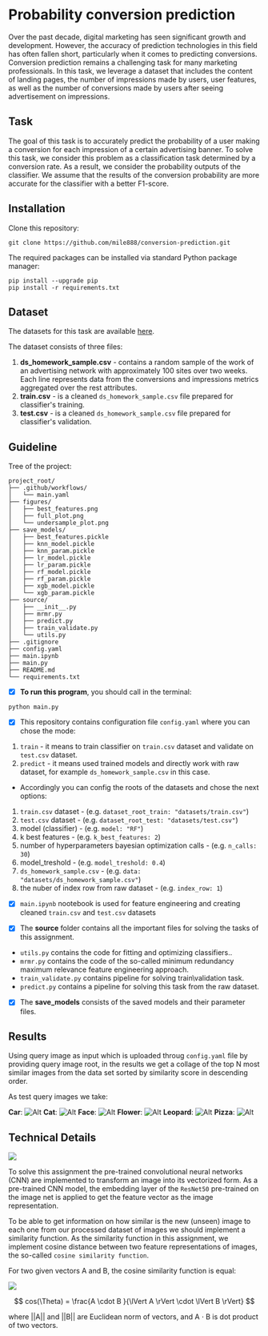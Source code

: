 # Probability conversion prediction
Over the past decade, digital marketing has seen significant growth and development. However, the accuracy of prediction technologies in this field has often fallen short, particularly when it comes to predicting conversions. Conversion prediction remains a challenging task for many marketing professionals. In this task, we leverage a dataset that includes the content of landing pages, the number of impressions made by users, user features, as well as the number of conversions made by users after seeing advertisement on impressions. 

## Task
The goal of this task is to accurately predict the probability of a user making a conversion for each impression of a certain advertising banner. To solve this task, we consider this problem as a classification task determined by a conversion rate. As a result, we consider the probability outputs of the classifier. We assume that the results of the conversion probability are more accurate for the classifier with a better F1-score. 

## Installation
Clone this repository:
```
git clone https://github.com/mile888/conversion-prediction.git
```
The required packages can be installed via standard Python package manager:
```
pip install --upgrade pip
pip install -r requirements.txt
```

## Dataset
The datasets for this task are available [here](https://drive.google.com/drive/folders/1eH5FLgAMjcMGdd8yHxjnO5IJOOZdJIuv).

The dataset consists of three files:
1. **ds_homework_sample.csv** - contains a random sample of the work of an advertising network with approximately 100 sites over two weeks. Each line represents data from the conversions and impressions metrics aggregated over the rest attributes. 
2. **train.csv** - is a cleaned `ds_homework_sample.csv` file prepared for classifier's training.
3. **test.csv** - is a cleaned `ds_homework_sample.csv` file prepared for classifier's validation.


## Guideline
Tree of the project:
```plaintext
project_root/
├── .github/workflows/ 
│   └── main.yaml
├── figures/
│   ├── best_features.png
│   ├── full_plot.png
│   └── undersample_plot.png  
├── save_models/
│   ├── best_features.pickle
│   ├── knn_model.pickle
│   ├── knn_param.pickle
│   ├── lr_model.pickle
│   ├── lr_param.pickle
│   ├── rf_model.pickle
│   ├── rf_param.pickle
│   ├── xgb_model.pickle
│   └── xgb_param.pickle
├── source/
│   ├── __init__.py
│   ├── mrmr.py
│   ├── predict.py
│   ├── train_validate.py
│   └── utils.py
├── .gitignore 
├── config.yaml
├── main.ipynb
├── main.py
├── README.md
└── requirements.txt
```
- [x] **To run this program**, you should call in the terminal:
```
python main.py
```
- [x] This repository contains configuration file `config.yaml` where you can 
chose the mode: 
1. `train` - it means to train classifier on `train.csv` dataset and validate on `test.csv` dataset.
2. `predict` - it means used trained models and directly work with raw dataset, for example `ds_homework_sample.csv` in this case.

- Accordingly you can config the roots of the datasets and chose the next options:
1. `train.csv` dataset - (e.g. `dataset_root_train: "datasets/train.csv"`)
2. `test.csv` dataset - (e.g. `dataset_root_test: "datasets/test.csv"`)
3. model (classifier) - (e.g. `model: "RF"`)
4. k best features - (e.g. `k_best_features: 2`)
5. number of hyperparameters bayesian optimization calls - (e.g. `n_calls: 30`)
6. model_treshold - (e.g. `model_treshold: 0.4`)
7. `ds_homework_sample.csv` - (e.g. `data: "datasets/ds_homework_sample.csv"`)
8. the nuber of index row from raw dataset - (e.g. `index_row: 1`)

- [x] `main.ipynb` nootebook is used for feature engineering and creating cleaned `train.csv` and `test.csv` datasets

- [x] The **source** folder contains all the important files for solving the tasks of this assignment.
- `utils.py` contains the code for fitting and optimizing classifiers..
- `mrmr.py` contains the code of the so-called minimum redundancy maximum relevance feature engineering approach.
- `train_validate.py` contains pipeline for solving train\validation task. 
- `predict.py` contains a pipeline for solving this task from the raw dataset.

- [x] The **save_models** consists of the saved models and their parameter files.







## Results
Using query image as input which is uploaded throug `config.yaml` file by providing query image root, in the results we get a collage of the top N most
similar images from the data set sorted by similarity score in descending order. 

As test query images we take:

**Car**:
![Alt](save_figures/car.jpg)
**Cat**:
![Alt](save_figures/cat.jpg)
**Face**:
![Alt](save_figures/face.jpg)
**Flower**:
![Alt](save_figures/flower.jpg)
**Leopard**:
![Alt](save_figures/leopard.jpg)
**Pizza**:
![Alt](save_figures/pizza.jpg)

## Technical Details
<img src="https://render.githubusercontent.com/render/math?math={}">

To solve this assignment the pre-trained convolutional neural networks (CNN) are implemented to transform an image into its vectorized form. As a pre-trained CNN model, the embedding layer of the `ResNet50` pre-trained on the image net is applied to get the feature vector as the image representation. 

To be able to get information on how similar is the new (unseen) image to each one from our processed dataset of images we should implement a similarity function. As the similarity function in this assignment, we implement cosine distance between two feature representations of images, the so-called `cosine similarity function`.

For two given vectors A and B, the cosine similarity function is equal:

<img src="https://render.githubusercontent.com/render/math?math={}">

$$
cos(\Theta) = \frac{A \cdot B }{\lVert A \rVert \cdot \lVert B \rVert}
$$



where ||A|| and ||B|| are Euclidean norm of vectors, and A $\cdot$ B is dot product of two vectors.